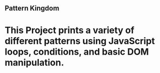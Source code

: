 ## Pattern Kingdom

# This Project prints a variety of different patterns using JavaScript loops, conditions, and basic DOM manipulation.
